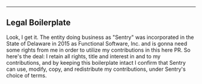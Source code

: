 


<!-- Describe your PR here. -->



<!--

  Sentry employees and contractors can delete or ignore the following.

-->

----

## Legal Boilerplate

Look, I get it. The entity doing business as "Sentry" was incorporated in the
State of Delaware in 2015 as Functional Software, Inc. and is gonna need some
rights from me in order to utilize my contributions in this here PR. So here's
the deal: I retain all rights, title and interest in and to my contributions,
and by keeping this boilerplate intact I confirm that Sentry can use, modify,
copy, and redistribute my contributions, under Sentry's choice of terms.
